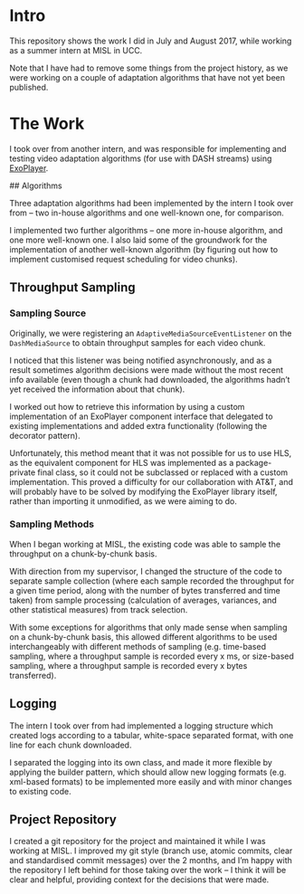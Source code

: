 # Intro

This repository shows the work I did in July and August 2017, while working as a summer intern at MISL in UCC.

Note that I have had to remove some things from the project history, as we were working on a couple of adaptation algorithms that have not yet been published.

# The Work

I took over from another intern, and was responsible for implementing and testing video adaptation algorithms (for use with DASH streams) using [ExoPlayer](https://google.github.io/ExoPlayer/ "The ExoPlayer project homepage.").

## Algorithms

Three adaptation algorithms had been implemented by the intern I took over from – two in-house algorithms and one well-known one, for comparison.

I implemented two further algorithms – one more in-house algorithm, and one more well-known one. I also laid some of the groundwork for the implementation of another well-known algorithm (by figuring out how to implement customised request scheduling for video chunks).

## Throughput Sampling

### Sampling Source

Originally, we were registering an `AdaptiveMediaSourceEventListener` on the `DashMediaSource` to obtain throughput samples for each video chunk.

I noticed that this listener was being notified asynchronously, and as a result sometimes algorithm decisions were made without the most recent info available (even though a chunk had downloaded, the algorithms hadn’t yet received the information about that chunk).

I worked out how to retrieve this information by using a custom implementation of an ExoPlayer component interface that delegated to existing implementations and added extra functionality (following the decorator pattern).

Unfortunately, this method meant that it was not possible for us to use HLS, as the equivalent component for HLS was implemented as a package-private final class, so it could not be subclassed or replaced with a custom implementation. This proved a difficulty for our collaboration with AT&T, and will probably have to be solved by modifying the ExoPlayer library itself, rather than importing it unmodified, as we were aiming to do.

### Sampling Methods

When I began working at MISL, the existing code was able to sample the throughput on a chunk-by-chunk basis.

With direction from my supervisor, I changed the structure of the code to separate sample collection (where each sample recorded the throughput for a given time period, along with the number of bytes transferred and time taken) from sample processing (calculation of averages, variances, and other statistical measures) from track selection.

With some exceptions for algorithms that only made sense when sampling on a chunk-by-chunk basis, this allowed different algorithms to be used interchangeably with different methods of sampling (e.g. time-based sampling, where a throughput sample is recorded every x ms, or size-based sampling, where a throughput sample is recorded every x bytes transferred).

## Logging

The intern I took over from had implemented a logging structure which created logs according to a tabular, white-space separated format, with one line for each chunk downloaded.

I separated the logging into its own class, and made it more flexible by applying the builder pattern, which should allow new logging formats (e.g. xml-based formats) to be implemented more easily and with minor changes to existing code.

## Project Repository

I created a git repository for the project and maintained it while I was working at MISL. I improved my git style (branch use, atomic commits, clear and standardised commit messages) over the 2 months, and I’m happy with the repository I left behind for those taking over the work – I think it will be clear and helpful, providing context for the decisions that were made.
